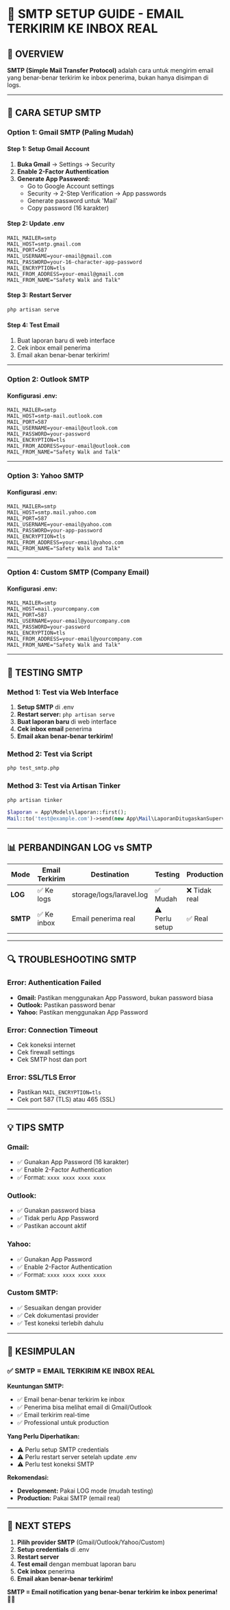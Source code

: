 # 📧 SMTP SETUP GUIDE - EMAIL TERKIRIM KE INBOX REAL

## 🎯 **OVERVIEW**

**SMTP (Simple Mail Transfer Protocol)** adalah cara untuk mengirim email yang benar-benar terkirim ke inbox penerima, bukan hanya disimpan di logs.

---

## 🔧 **CARA SETUP SMTP**

### **Option 1: Gmail SMTP (Paling Mudah)**

#### **Step 1: Setup Gmail Account**
1. **Buka Gmail** → Settings → Security
2. **Enable 2-Factor Authentication**
3. **Generate App Password:**
   - Go to Google Account settings
   - Security → 2-Step Verification → App passwords
   - Generate password untuk 'Mail'
   - Copy password (16 karakter)

#### **Step 2: Update .env**
```env
MAIL_MAILER=smtp
MAIL_HOST=smtp.gmail.com
MAIL_PORT=587
MAIL_USERNAME=your-email@gmail.com
MAIL_PASSWORD=your-16-character-app-password
MAIL_ENCRYPTION=tls
MAIL_FROM_ADDRESS=your-email@gmail.com
MAIL_FROM_NAME="Safety Walk and Talk"
```

#### **Step 3: Restart Server**
```bash
php artisan serve
```

#### **Step 4: Test Email**
1. Buat laporan baru di web interface
2. Cek inbox email penerima
3. Email akan benar-benar terkirim!

---

### **Option 2: Outlook SMTP**

#### **Konfigurasi .env:**
```env
MAIL_MAILER=smtp
MAIL_HOST=smtp-mail.outlook.com
MAIL_PORT=587
MAIL_USERNAME=your-email@outlook.com
MAIL_PASSWORD=your-password
MAIL_ENCRYPTION=tls
MAIL_FROM_ADDRESS=your-email@outlook.com
MAIL_FROM_NAME="Safety Walk and Talk"
```

---

### **Option 3: Yahoo SMTP**

#### **Konfigurasi .env:**
```env
MAIL_MAILER=smtp
MAIL_HOST=smtp.mail.yahoo.com
MAIL_PORT=587
MAIL_USERNAME=your-email@yahoo.com
MAIL_PASSWORD=your-app-password
MAIL_ENCRYPTION=tls
MAIL_FROM_ADDRESS=your-email@yahoo.com
MAIL_FROM_NAME="Safety Walk and Talk"
```

---

### **Option 4: Custom SMTP (Company Email)**

#### **Konfigurasi .env:**
```env
MAIL_MAILER=smtp
MAIL_HOST=mail.yourcompany.com
MAIL_PORT=587
MAIL_USERNAME=your-email@yourcompany.com
MAIL_PASSWORD=your-password
MAIL_ENCRYPTION=tls
MAIL_FROM_ADDRESS=your-email@yourcompany.com
MAIL_FROM_NAME="Safety Walk and Talk"
```

---

## 🧪 **TESTING SMTP**

### **Method 1: Test via Web Interface**
1. **Setup SMTP** di .env
2. **Restart server:** `php artisan serve`
3. **Buat laporan baru** di web interface
4. **Cek inbox email** penerima
5. **Email akan benar-benar terkirim!**

### **Method 2: Test via Script**
```bash
php test_smtp.php
```

### **Method 3: Test via Artisan Tinker**
```bash
php artisan tinker
```
```php
$laporan = App\Models\laporan::first();
Mail::to('test@example.com')->send(new App\Mail\LaporanDitugaskanSupervisor($laporan));
```

---

## 📊 **PERBANDINGAN LOG vs SMTP**

| Mode | Email Terkirim | Destination | Testing | Production |
|------|----------------|-------------|---------|------------|
| **LOG** | ✅ Ke logs | storage/logs/laravel.log | ✅ Mudah | ❌ Tidak real |
| **SMTP** | ✅ Ke inbox | Email penerima real | ⚠️ Perlu setup | ✅ Real |

---

## 🔍 **TROUBLESHOOTING SMTP**

### **Error: Authentication Failed**
- **Gmail:** Pastikan menggunakan App Password, bukan password biasa
- **Outlook:** Pastikan password benar
- **Yahoo:** Pastikan menggunakan App Password

### **Error: Connection Timeout**
- Cek koneksi internet
- Cek firewall settings
- Cek SMTP host dan port

### **Error: SSL/TLS Error**
- Pastikan `MAIL_ENCRYPTION=tls`
- Cek port 587 (TLS) atau 465 (SSL)

---

## 💡 **TIPS SMTP**

### **Gmail:**
- ✅ Gunakan App Password (16 karakter)
- ✅ Enable 2-Factor Authentication
- ✅ Format: `xxxx xxxx xxxx xxxx`

### **Outlook:**
- ✅ Gunakan password biasa
- ✅ Tidak perlu App Password
- ✅ Pastikan account aktif

### **Yahoo:**
- ✅ Gunakan App Password
- ✅ Enable 2-Factor Authentication
- ✅ Format: `xxxx xxxx xxxx xxxx`

### **Custom SMTP:**
- ✅ Sesuaikan dengan provider
- ✅ Cek dokumentasi provider
- ✅ Test koneksi terlebih dahulu

---

## 🎯 **KESIMPULAN**

### **✅ SMTP = EMAIL TERKIRIM KE INBOX REAL**

**Keuntungan SMTP:**
- ✅ Email benar-benar terkirim ke inbox
- ✅ Penerima bisa melihat email di Gmail/Outlook
- ✅ Email terkirim real-time
- ✅ Professional untuk production

**Yang Perlu Diperhatikan:**
- ⚠️ Perlu setup SMTP credentials
- ⚠️ Perlu restart server setelah update .env
- ⚠️ Perlu test koneksi SMTP

**Rekomendasi:**
- **Development:** Pakai LOG mode (mudah testing)
- **Production:** Pakai SMTP (email real)

---

## 🚀 **NEXT STEPS**

1. **Pilih provider SMTP** (Gmail/Outlook/Yahoo/Custom)
2. **Setup credentials** di .env
3. **Restart server**
4. **Test email** dengan membuat laporan baru
5. **Cek inbox** penerima
6. **Email akan benar-benar terkirim!**

**SMTP = Email notification yang benar-benar terkirim ke inbox penerima!** 📧✅
